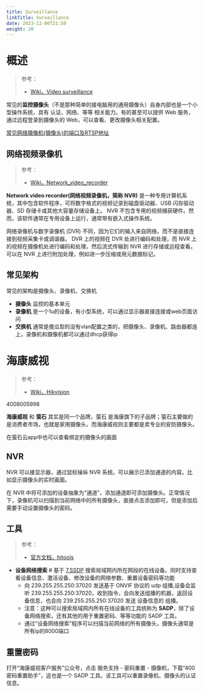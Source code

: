 ```yaml
---
title: Surveillance
linkTitle: Surveillance
date: 2023-12-06T21:50
weight: 20
---
```


# 概述

> 参考：
>
> - [Wiki，Video surveillance](https://en.wikipedia.org/wiki/Closed-circuit_television)

常见的**监控摄像头**（不是那种简单的接电脑用的通用摄像头）自身内部也是一个小型操作系统，具有 认证、网络、等等 相关能力。有的甚至可以提供 Web 服务，通过远程登录到摄像头的 Web，可以查看、更改摄像头相关配置。

[常见网络摄像机(摄像头)的端口及RTSP地址](https://zhuanlan.zhihu.com/p/366528096)

## 网络视频录像机

> 参考：
>
> - [Wiki，Network_video_recorder](https://en.wikipedia.org/wiki/Network_video_recorder)

**Network video recorder(网络视频录像机，简称 NVR)** 是一种专用计算机系统，其中包含软件程序，可将数字格式的视频记录到磁盘驱动器、USB 闪存驱动器、SD 存储卡或其他大容量存储设备上。 NVR 不包含专用的视频捕获硬件。然而，该软件通常在专用设备上运行，通常带有嵌入式操作系统。

网络录像机与数字录像机 (DVR) 不同，因为它们的输入来自网络，而不是直接连接到视频采集卡或调谐器。 DVR 上的视频在 DVR 处进行编码和处理，而 NVR 上的视频在摄像机处进行编码和处理，然后流式传输到 NVR 进行存储或远程查看。可以在 NVR 上进行附加处理，例如进一步压缩或用元数据标记。

## 常见架构

常见的架构是摄像头、录像机、交换机

- **摄像头** 监控的基本单元
- **录像机** 是一个1u的设备，有小型系统，可以通过显示器直接连接或web页面访问
- **交换机** 通常是傻瓜型的没有vlan配置之类的，把摄像头、录像机、路由器都连上，录像机和摄像机都可以通过dhcp获得ip

# 海康威视

> 参考：
>
> - [Wiki，Hikvision](https://en.wikipedia.org/wiki/Hikvision)

4008005998

**海康威视** 和 **萤石** 其实是同一个品牌，萤石 是海康旗下的子品牌；萤石主要做的是消费者市场，也就是家用摄像头，而海康威视则主要都是卖专业的安防摄像头。

在萤石云app中也可以查看绑定的摄像头的画面

## NVR

NVR 可以接显示器，通过鼠标操纵 NVR 系统。可以展示已添加通道的内容。比如显示摄像头的实时画面。

在 NVR 中将可添加的设备抽象为“通道”，添加通道即可添加摄像头。正常情况下，录像机可以扫描到当前网络中的所有摄像头，直接点击添加即可，但是添加后需要手动设置摄像头的密码。

## 工具

> 参考：
>
> - [官方文档，hitools](https://www.hikvision.com/cn/support/tools/hitools/)

- **设备网络搜索** # 基于 [7.SSDP](/docs/4.数据通信/通信协议/7.SSDP.md) 搜索局域网内所在网段的在线设备。同时支持查看设备信息、激活设备、修改设备的网络参数、重置设备密码等功能
  - 向 239.255.255.250:37020 发送基于 ONVIF 协议的 udp 组播,设备会监听 239.255.255.250:37020，收到指令，会向发送组播的机器，返回设备信息，也会向 239.255.255.250:37020 发送 设备信息的 组播。
  - 注意：这种可以搜索局域网内所有在线设备的工具统称为 **SADP**，除了设备网络搜索，还有其他的用于重置密码、等等功能的 SADP 工具。
  - 通过“设备网络搜索”程序可以扫描当前网络的所有摄像头，摄像头通常是所有ip的8000端口

## 重置密码

打开“海康威视客户服务”公众号，点击 服务支持 - 密码重置 - 摄像机，下载“400密码重置助手”，这也是一个 SADP 工具。该工具可以重置录像机、摄像头的认证信息。
